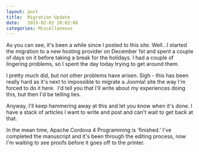 ```yaml
---
layout: post
title:  Migration Update
date:   2015-02-02 20:02:06
categories: Miscellaneous
---
```

As you can see, it's been a while since I posted to this site. Well...I started the migration to a new hosting provider on December 1st and spent a couple of days on it before taking a break for the holidays. I had a couple of lingering problems, so I spent the day today trying to get around them.

I pretty much did, but not other problems have arisen. Sigh - this has been really hard as it's next to impossible to migrate a Joomla! site the way I'm forced to do it here.  I'd tell you that I'll write about my experiences doing this, but then I'd be telling lies.

Anyway, I'll keep hammering away at this and let you know when it's done. I have a stack of articles I want to write and post and can't wait to get back at that.

In the mean time, Apache Cordova 4 Programming is 'finished.' I've completed the manuscript and it's been through the editing process, now I'm waiting to see proofs before it goes off to the printer.